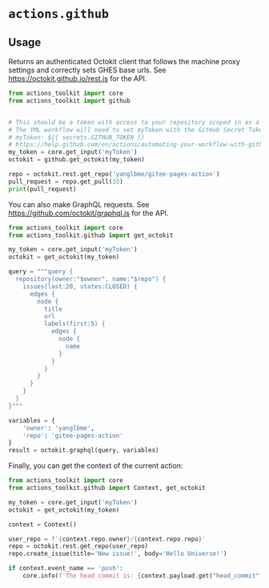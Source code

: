 # `actions.github`

## Usage

Returns an authenticated Octokit client that follows the machine proxy settings and correctly sets GHES base urls. See https://octokit.github.io/rest.js for the API.

```python
from actions_toolkit import core
from actions_toolkit import github


# This should be a token with access to your repository scoped in as a secret.
# The YML workflow will need to set myToken with the GitHub Secret Token
# myToken: ${{ secrets.GITHUB_TOKEN }}
# https://help.github.com/en/actions/automating-your-workflow-with-github-actions/authenticating-with-the-github_token#about-the-github_token-secret
my_token = core.get_input('myToken')
octokit = github.get_octokit(my_token)

repo = octokit.rest.get_repo('yanglbme/gitee-pages-action')
pull_request = repo.get_pull(33)
print(pull_request)
```

You can also make GraphQL requests. See https://github.com/octokit/graphql.js for the API.

```python
from actions_toolkit import core
from actions_toolkit.github import get_octokit

my_token = core.get_input('myToken')
octokit = get_octokit(my_token)

query = """query {
  repository(owner:"$owner", name:"$repo") {
    issues(last:20, states:CLOSED) {
      edges {
        node {
          title
          url
          labels(first:5) {
            edges {
              node {
                name
              }
            }
          }
        }
      }
    }
  }
}"""

variables = {
    'owner': 'yanglbme',
    'repo': 'gitee-pages-action'
}
result = octokit.graphql(query, variables)
```

Finally, you can get the context of the current action:

```python
from actions_toolkit import core
from actions_toolkit.github import Context, get_octokit

my_token = core.get_input('myToken')
octokit = get_octokit(my_token)

context = Context()

user_repo = f'{context.repo.owner}/{context.repo.repo}'
repo = octokit.rest.get_repo(user_repo)
repo.create_issue(title='New issue!', body='Hello Universe!')

if context.event_name == 'push':
    core.info(f'The head commit is: {context.payload.get("head_commit")}')
```
